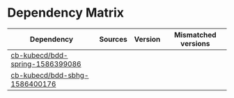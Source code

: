 # Dependency Matrix

Dependency | Sources | Version | Mismatched versions
---------- | ------- | ------- | -------------------
[cb-kubecd/bdd-spring-1586399086](https://github.com/cb-kubecd/bdd-spring-1586399086.git) |  | []() | 
[cb-kubecd/bdd-sbhg-1586400176](https://github.com/cb-kubecd/bdd-sbhg-1586400176.git) |  | []() | 
